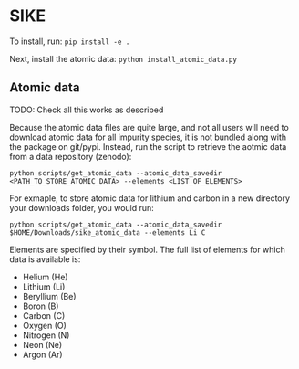 # SIKE

To install, run:
`
pip install -e .
`

Next, install the atomic data:
`
python install_atomic_data.py
`

## Atomic data
TODO: Check all this works as described

Because the atomic data files are quite large, and not all users will need to download atomic data for all impurity species, it is not bundled along with the package on git/pypi. Instead, run the script to retrieve the aotmic data from a data repository (zenodo):

`
python scripts/get_atomic_data --atomic_data_savedir <PATH_TO_STORE_ATOMIC_DATA> --elements <LIST_OF_ELEMENTS>
`

For exmaple, to store atomic data for lithium and carbon in a new directory your downloads folder, you would run:

`
python scripts/get_atomic_data --atomic_data_savedir $HOME/Downloads/sike_atomic_data --elements Li C
`

Elements are specified by their symbol. The full list of elements for which data is available is:
- Helium (He)
- Lithium (Li)
- Beryllium (Be)
- Boron (B)
- Carbon (C)
- Oxygen (O)
- Nitrogen (N)
- Neon (Ne)
- Argon (Ar)

